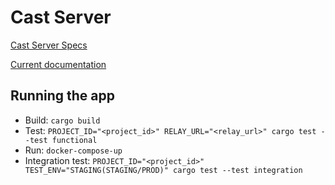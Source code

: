 # Cast Server


[Cast Server Specs](https://docs.walletconnect.com/2.0/specs/servers/cast/cast-server-api)

[Current documentation](https://docs.walletconnect.com/2.0/specs/servers/cast/cast-server-api)



## Running the app

* Build: `cargo build`
* Test: `PROJECT_ID="<project_id>" RELAY_URL="<relay_url>" cargo test --test functional`
* Run: `docker-compose-up`
* Integration test: `PROJECT_ID="<project_id>" TEST_ENV="STAGING(STAGING/PROD)" cargo test --test integration` 


